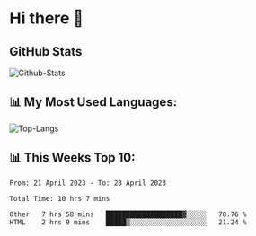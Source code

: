 # Hi there 👋

## GitHub Stats
![Github-Stats](https://github-readme-stats-sigma-five.vercel.app/api?username=ltorson&show_icons=true&theme=radical&count_private=true)

## 📊 My Most Used Languages:
![Top-Langs](https://github-readme-stats-sigma-five.vercel.app/api/top-langs/?username=LTorson&layout=compact&langs_count=10)

## 📊 This Weeks Top 10:
<!--START_SECTION:waka-->

```text
From: 21 April 2023 - To: 28 April 2023

Total Time: 10 hrs 7 mins

Other   7 hrs 58 mins   ███████████████████▓░░░░░   78.76 %
HTML    2 hrs 9 mins    █████▒░░░░░░░░░░░░░░░░░░░   21.24 %
```

<!--END_SECTION:waka-->
